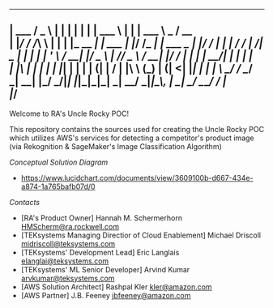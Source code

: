 ______  ___      _   _            _         ______           _             ______ _____ _____ 
| ___ \/ _ \    | | | |          | |        | ___ \         | |            | ___ \  _  /  __ \
| |_/ / /_\ \   | | | |_ __   ___| | ___    | |_/ /___   ___| | ___   _    | |_/ / | | | /  \/
|    /|  _  |   | | | | '_ \ / __| |/ _ \   |    // _ \ / __| |/ / | | |   |  __/| | | | |    
| |\ \| | | |   | |_| | | | | (__| |  __/   | |\ \ (_) | (__|   <| |_| |   | |   \ \_/ / \__/\
\_| \_\_| |_/    \___/|_| |_|\___|_|\___|   \_| \_\___/ \___|_|\_\\__, |   \_|    \___/ \____/
                                                                   __/ |                      
                                                                  |___/                       
 ---------------------------------------------------------------------------------------------


Welcome to RA's Uncle Rocky POC!

This repository contains the sources used for creating the Uncle Rocky POC which utilizes 
AWS's services for detecting a competitor's product image (via Rekognition & SageMaker's 
Image Classification Algorithm)

*Conceptual Solution Diagram*
- https://www.lucidchart.com/documents/view/3609100b-d667-434e-a874-1a765bafb07d/0

*Contacts*
- [RA's Product Owner] Hannah M. Schermerhorn <HMScherm@ra.rockwell.com>
- [TEKsystems Managing Directior of Cloud Enablement] Michael Driscoll <midriscoll@teksystems.com>
- [TEKsystems' Development Lead] Eric Langlais <elanglai@teksystems.com>
- [TEKsystems' ML Senior Developer] Arvind Kumar <arvkumar@teksystems.com>
- [AWS Solution Architect] Rashpal Kler <kler@amazon.com>
- [AWS Partner] J.B. Feeney  <jbfeeney@amazon.com>

